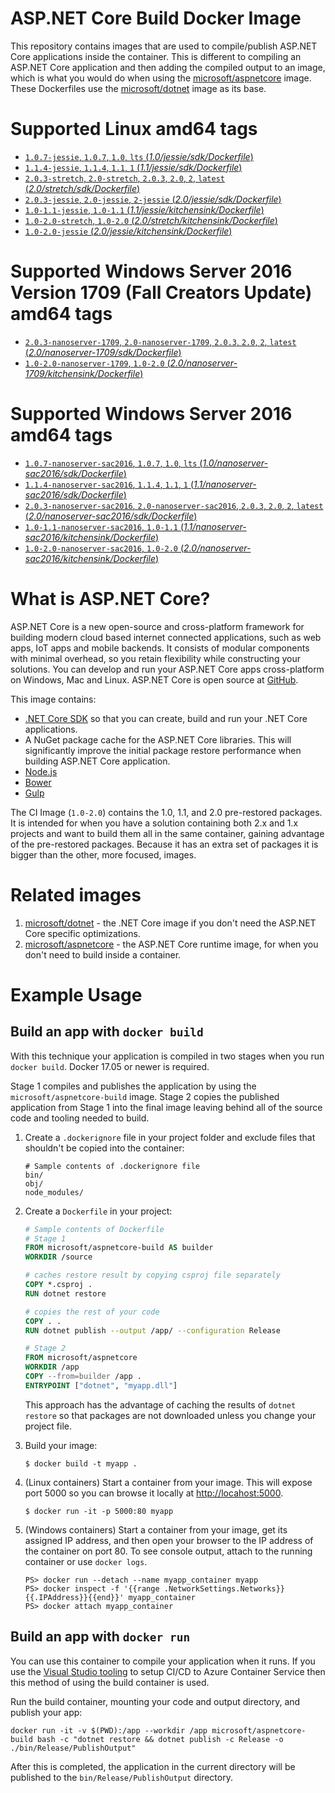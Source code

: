 
ASP.NET Core Build Docker Image
===============================

This repository contains images that are used to compile/publish ASP.NET Core applications inside the container. This is different to compiling an ASP.NET Core application and then adding the compiled output to an image, which is what you would do when using the [microsoft/aspnetcore](https://hub.docker.com/r/microsoft/aspnetcore/) image. These Dockerfiles use the [microsoft/dotnet](https://hub.docker.com/r/microsoft/dotnet/) image as its base.

# Supported Linux amd64 tags

- [`1.0.7-jessie`, `1.0.7`, `1.0`, `lts` (*1.0/jessie/sdk/Dockerfile*)](https://github.com/aspnet/aspnet-docker/blob/master/1.0/jessie/sdk/Dockerfile)
- [`1.1.4-jessie`, `1.1.4`, `1.1`, `1` (*1.1/jessie/sdk/Dockerfile*)](https://github.com/aspnet/aspnet-docker/blob/master/1.1/jessie/sdk/Dockerfile)
- [`2.0.3-stretch`, `2.0-stretch`, `2.0.3`, `2.0`, `2`, `latest` (*2.0/stretch/sdk/Dockerfile*)](https://github.com/aspnet/aspnet-docker/blob/master/2.0/stretch/sdk/Dockerfile)
- [`2.0.3-jessie`, `2.0-jessie`, `2-jessie` (*2.0/jessie/sdk/Dockerfile*)](https://github.com/aspnet/aspnet-docker/blob/master/2.0/jessie/sdk/Dockerfile)
- [`1.0-1.1-jessie`, `1.0-1.1` (*1.1/jessie/kitchensink/Dockerfile*)](https://github.com/aspnet/aspnet-docker/blob/master/1.1/jessie/kitchensink/Dockerfile)
- [`1.0-2.0-stretch`, `1.0-2.0` (*2.0/stretch/kitchensink/Dockerfile*)](https://github.com/aspnet/aspnet-docker/blob/master/2.0/stretch/kitchensink/Dockerfile)
- [`1.0-2.0-jessie` (*2.0/jessie/kitchensink/Dockerfile*)](https://github.com/aspnet/aspnet-docker/blob/master/2.0/jessie/kitchensink/Dockerfile)

# Supported Windows Server 2016 Version 1709 (Fall Creators Update) amd64 tags

- [`2.0.3-nanoserver-1709`, `2.0-nanoserver-1709`, `2.0.3`, `2.0`, `2`, `latest` (*2.0/nanoserver-1709/sdk/Dockerfile*)](https://github.com/aspnet/aspnet-docker/blob/master/2.0/nanoserver-1709/sdk/Dockerfile)
- [`1.0-2.0-nanoserver-1709`, `1.0-2.0` (*2.0/nanoserver-1709/kitchensink/Dockerfile*)](https://github.com/aspnet/aspnet-docker/blob/master/2.0/nanoserver-1709/kitchensink/Dockerfile)

# Supported Windows Server 2016 amd64 tags

- [`1.0.7-nanoserver-sac2016`, `1.0.7`, `1.0`, `lts` (*1.0/nanoserver-sac2016/sdk/Dockerfile*)](https://github.com/aspnet/aspnet-docker/blob/master/1.0/nanoserver-sac2016/sdk/Dockerfile)
- [`1.1.4-nanoserver-sac2016`, `1.1.4`, `1.1`, `1` (*1.1/nanoserver-sac2016/sdk/Dockerfile*)](https://github.com/aspnet/aspnet-docker/blob/master/1.1/nanoserver-sac2016/sdk/Dockerfile)
- [`2.0.3-nanoserver-sac2016`, `2.0-nanoserver-sac2016`, `2.0.3`, `2.0`, `2`, `latest` (*2.0/nanoserver-sac2016/sdk/Dockerfile*)](https://github.com/aspnet/aspnet-docker/blob/master/2.0/nanoserver-sac2016/sdk/Dockerfile)
- [`1.0-1.1-nanoserver-sac2016`, `1.0-1.1` (*1.1/nanoserver-sac2016/kitchensink/Dockerfile*)](https://github.com/aspnet/aspnet-docker/blob/master/1.1/nanoserver-sac2016/kitchensink/Dockerfile)
- [`1.0-2.0-nanoserver-sac2016`, `1.0-2.0` (*2.0/nanoserver-sac2016/kitchensink/Dockerfile*)](https://github.com/aspnet/aspnet-docker/blob/master/2.0/nanoserver-sac2016/kitchensink/Dockerfile)

# What is ASP.NET Core?

ASP.NET Core is a new open-source and cross-platform framework for building modern cloud based internet connected applications, such as web apps, IoT apps and mobile backends. It consists of modular components with minimal overhead, so you retain flexibility while constructing your solutions. You can develop and run your ASP.NET Core apps cross-platform on Windows, Mac and Linux. ASP.NET Core is open source at [GitHub](https://github.com/aspnet).

This image contains:

- [.NET Core SDK](https://github.com/dotnet/cli) so that you can create, build and run your .NET Core applications.
- A NuGet package cache for the ASP.NET Core libraries.  This will significantly improve the initial package restore performance when building ASP.NET Core application.
- [Node.js](https://nodejs.org)
- [Bower](https://bower.io/)
- [Gulp](http://gulpjs.com/)

The CI Image (`1.0-2.0`) contains the 1.0, 1.1, and 2.0 pre-restored packages. It is intended for when you have a solution containing both 2.x and 1.x projects and want to build them all in the same container, gaining advantage of the pre-restored packages. Because it has an extra set of packages it is bigger than the other, more focused, images.

# Related images

1. [microsoft/dotnet](https://hub.docker.com/r/microsoft/dotnet/) - the .NET Core image if you don't need the ASP.NET Core specific optimizations.
2. [microsoft/aspnetcore](https://hub.docker.com/r/microsoft/aspnetcore/) - the ASP.NET Core runtime image, for when you don't need to build inside a container.

# Example Usage

## Build an app with `docker build`

With this technique your application is compiled in two stages when you run `docker build`. Docker 17.05 or newer is required.

Stage 1 compiles and publishes the application by using the `microsoft/aspnetcore-build` image. Stage 2 copies the published application
from Stage 1 into the final image leaving behind all of the source code and tooling needed to build.

1. Create a `.dockerignore` file in your project folder and exclude files that shouldn't be copied into the container:

    ```
    # Sample contents of .dockerignore file
    bin/
    obj/
    node_modules/
    ```

1. Create a `Dockerfile` in your project:

    ```Dockerfile
    # Sample contents of Dockerfile
    # Stage 1
    FROM microsoft/aspnetcore-build AS builder
    WORKDIR /source

    # caches restore result by copying csproj file separately
    COPY *.csproj .
    RUN dotnet restore

    # copies the rest of your code
    COPY . .
    RUN dotnet publish --output /app/ --configuration Release

    # Stage 2
    FROM microsoft/aspnetcore
    WORKDIR /app
    COPY --from=builder /app .
    ENTRYPOINT ["dotnet", "myapp.dll"]
    ```

    This approach has the advantage of caching the results of `dotnet restore` so that packages are not downloaded unless you change your
    project file.

1. Build your image:

    ```
    $ docker build -t myapp .
    ```

1. (Linux containers) Start a container from your image. This will expose port 5000 so you can browse it locally at <http://locahost:5000>.

    ```
    $ docker run -it -p 5000:80 myapp
    ```

1. (Windows containers) Start a container from your image, get its assigned IP address, and then open your browser to the IP address
    of the container on port 80. To see console output, attach to the running container or use `docker logs`.

    ```
    PS> docker run --detach --name myapp_container myapp
    PS> docker inspect -f '{{range .NetworkSettings.Networks}}{{.IPAddress}}{{end}}' myapp_container
    PS> docker attach myapp_container
    ```

## Build an app with `docker run`

You can use this container to compile your application when it runs. If you use the [Visual Studio tooling](https://blogs.msdn.microsoft.com/webdev/2016/11/16/new-docker-tools-for-visual-studio/) to setup CI/CD to Azure Container Service then this method of using the build container is used.

Run the build container, mounting your code and output directory, and publish your app:

```
docker run -it -v $(PWD):/app --workdir /app microsoft/aspnetcore-build bash -c "dotnet restore && dotnet publish -c Release -o ./bin/Release/PublishOutput"
```

After this is completed, the application in the current directory will be published to the `bin/Release/PublishOutput` directory.

